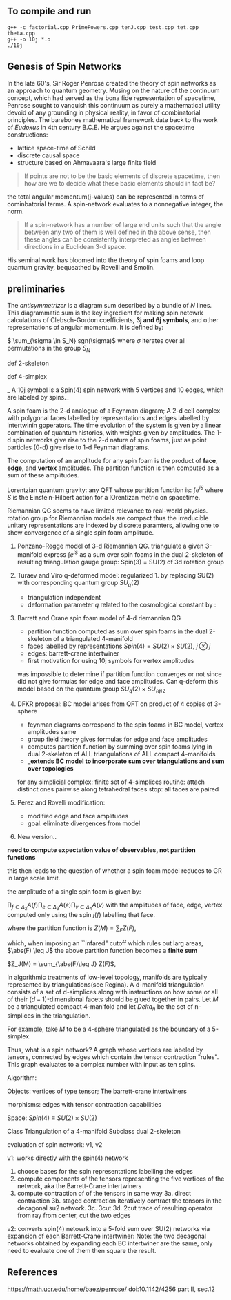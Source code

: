 ## To compile and run ##
```
g++ -c factorial.cpp PrimePowers.cpp tenJ.cpp test.cpp tet.cpp theta.cpp 
g++ -o 10j *.o
./10j
```
## Genesis of Spin Networks ##

In the late 60's, Sir Roger Penrose created the theory of spin networks as an approach to quantum
geometry. Musing on the nature of the continuum concept, which had served as the bona fide representation of spacetime, Penrose sought to vanquish this continuum as purely a mathematical utility devoid of any grounding in physical reality, in favor of combinatorial principles. The barebones mathematical framework date back to the work of _Eudoxus_ in 4th century B.C.E. He argues against the spacetime constructions:
- lattice space-time of Schild
- discrete causal space 
- structure based on Ahmavaara's large finite field 

> If points are not to be the basic elements of discrete spacetime, then how are we to decide what these basic elements should in fact be?



 the total angular momentum(j-values) can be represented in terms of cominbatorial terms. A spin-network evaluates to a nonnegative integer, the norm. 

> If a spin-network has a number of large end units such that the angle between any two of them is well defined in the above sense, then these angles can be consistently interpreted as angles between directions in a Euclidean 3-d space.


His seminal work has bloomed into the theory of spin foams and loop quantum gravity, bequeathed by Rovelli and Smolin. 

## preliminaries ##
The _antisymmetrizer_ is a diagram sum described by a bundle of $N$ lines. This diagrammatic sum is the key ingredient for making spin netowrk calculations of Clebsch-Gordon coefficients, __3j and 6j symbols__, and other representations of angular momentum.
It is defined by:

$ \sum_{\sigma \in S_N} sgn(\sigma)$ where $\sigma$ iterates over all permutations in the group $S_N$ 




def 2-skeleton

def 4-simplex

_ A 10j symbol is a Spin(4) spin network with 5 vertices and 10 edges, which are labeled by spins._

A spin foam is the 2-d analogue of a Feynman diagram; A 2-d cell complex with polygonal faces labelled by representations and edges labelled by intertwinin goperators. The time evolution of the system is given by a linear combination of quantum histories, with weights given by amplitudes. The 1-d spin networks give rise to the 2-d nature of spin foams, just as point particles (0-d) give rise to 1-d Feynman diagrams.

The computation of an amplitude for any spin foam is the product of __face__, __edge__, and __vertex__ amplitudes. The partition function is then computed as a sum of these amplitudes.

Lorentzian quantum gravity: any QFT whose partition function is:
$\int e^{iS}$ where $S$ is the Einstein-Hilbert action for a lOrentizan metric on spacetime.

Riemannian QG seems to have limited relevance to real-world physics. rotation group for Riemannian models are compact thus the irreducible unitary representations are indexed by discrete paramters, allowing one to show convergence of a single spin foam amplitude.

1. Ponzano-Regge model of 3-d Riemannian QG. 
    triangulate a given 3-manifold
    express $\int e^{iS}$ as a sum over spin foams in the dual 2-skeleton of resulting triangulation
    gauge group: Spin(3) = SU(2) of 3d rotation group

2. Turaev and Viro q-deformed model: regularized 1. by replacing SU(2) with corresponding quantum group $SU_q(2)$
    - triangulation independent
    - deformation parameter $q$ related to the cosmological constant by :

3. Barrett and Crane spin foam model of 4-d riemannian QG   
    - partition function computed as sum over spin foams in the dual 2-skeleton of a triangulated 4-manifold
    - faces labelled by representations $Spin(4) = SU(2) \times SU(2)$, $j \otimes j$
    - edges: barrett-crane intertwiner
    - first motivation for using 10j symbols for vertex amplitudes 

    was impossible to determine if partition function converges or not since did not give formulas for edge and face amplitudes. Can q-deform this model based on the quantum group $SU_q(2) \times SU_{\bar(q)2}$

4. DFKR proposal: BC model arises from QFT on product of 4 copies of 3-sphere 
    - feynman diagrams correspond to the spin foams in BC model, vertex amplitudes same
    - group field theory gives formulas for edge and face amplitudes 
    - computes partition function by summing over spin foams lying in dual 2-skeleton of ALL triangulations of ALL compact 4-manifolds 
    - ___extends BC model to incorporate sum over triangulations and sum over topologies__


    for any simplicial complex:
        finite set of 4-simplices
        routine:
            attach distinct ones pairwise along tetrahedral faces
            stop: all faces are paired 

5. Perez and Rovelli modification:
    - modified edge and face amplitudes 
    - goal: eliminate divergences from model 

6. New version..

__need to compute expectation value of observables, not partition functions__

this then leads to the question of whether a spin foam model reduces to GR in large scale limit.

the amplitude of a single spin foam is given by:

$\prod_{f\in\Delta_2}A(f) \prod_{e\in\Delta_3} A(e) \prod_{v\in\Delta_4} A(v)$
with the amplitudes of face, edge, vertex computed only using the spin $j(f)$ labelling that face. 

where the partition function is $Z(M) = \sum_F Z(F)$,

which, when imposing an ``infared" cutoff which rules out larg areas, $\abs(F) \leq J$ the above partition function becomes a __finite sum__

$Z_J(M) = \sum_{\abs(F)\leq J} Z(F)$,

In algorithmic treatments of low-level topology, manifolds are typically represented by triangulations(see Regina). A d-manifold triangulation consists of a set of d-simplices along with instructions on how some or all of their $(d-1)$-dimensional facets should be glued together in pairs. Let $M$ be a triangulated compact 4-manifold and let $Delta_n$ be the set of n-simplices in the triangulation.

For example, take $M$ to be a 4-sphere triangulated as the boundary of a 5-simplex.


Thus, what is a spin network? A graph whose vertices are labeled by tensors, connected by edges which contain the tensor contraction "rules". This graph evaluates to
a complex number with input as ten spins. 

Algorithm:

Objects: vertices of type tensor; The barrett-crane intertwiners

morphisms: edges with tensor contraction capabilities

Space: $Spin(4) \equiv SU(2) \times SU(2)$

Class Triangulation of a 4-manifold
    Subclass dual 2-skeleton




evaluation of spin network: v1, v2

v1: works directly with the spin(4) network 
1. choose bases for the spin representations labelling the edges 
2. compute components of the tensors representing the five vertices of the network, 
aka the Barrett-Crane intertwiners 
3. compute contraction of of the tensors in same way 
    3a. direct contraction
    3b. staged contraction
    iteratively contract the tensors in the decagonal su2 network. 
    3c. 3cut
    3d. 2cut 
    trace of resulting operator from ray from center, cut the two edges

v2: converts spin(4) netowrk into a 5-fold sum over SU(2) networks via expansion
of each Barrett-Crane intertwiner:
Note: the two decagonal networks obtained by expanding each BC intertwiner are the same, only need to evaluate one of them then square the result. 

## References ##

https://math.ucr.edu/home/baez/penrose/
doi:10.1142/4256 part II, sec.12




